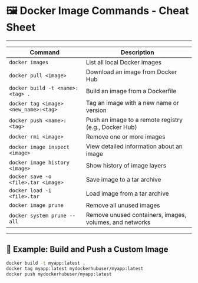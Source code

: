 # 🖼️ Docker Image Commands - Cheat Sheet
---
| Command | Description |
|---------|-------------|
| `docker images` | List all local Docker images |
| `docker pull <image>` | Download an image from Docker Hub |
| `docker build -t <name>:<tag> .` | Build an image from a Dockerfile |
| `docker tag <image> <new_name>:<tag>` | Tag an image with a new name or version |
| `docker push <name>:<tag>` | Push an image to a remote registry (e.g., Docker Hub) |
| `docker rmi <image>` | Remove one or more images |
| `docker image inspect <image>` | View detailed information about an image |
| `docker image history <image>` | Show history of image layers |
| `docker save -o <file>.tar <image>` | Save image to a tar archive |
| `docker load -i <file>.tar` | Load image from a tar archive |
| `docker image prune` | Remove all unused images |
| `docker system prune --all` | Remove unused containers, images, volumes, and networks |

---

## 🔖 Example: Build and Push a Custom Image

```bash
docker build -t myapp:latest .
docker tag myapp:latest mydockerhubuser/myapp:latest
docker push mydockerhubuser/myapp:latest
